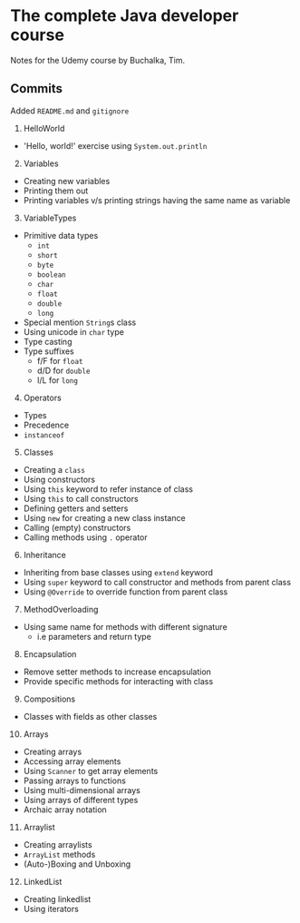 # The complete Java developer course
Notes for the Udemy course by Buchalka, Tim.

## Commits

Added `README.md` and `gitignore`

1. HelloWorld
* 'Hello, world!' exercise using `System.out.println`

2. Variables
* Creating new variables
* Printing them out
* Printing variables v/s printing strings having the same name as variable

3. VariableTypes
* Primitive data types
    * `int`
    * `short`
    * `byte`
    * `boolean`
    * `char`
    * `float`
    * `double`
    * `long`
* Special mention `String`s class
* Using unicode in `char` type
* Type casting
* Type suffixes
    * f/F for `float`
    * d/D for `double`
    * l/L for `long`

4. Operators
* Types
* Precedence
* `instanceof`

5. Classes
* Creating a `class`
* Using constructors
* Using `this` keyword to refer instance of class
* Using `this` to call constructors
* Defining getters and setters
* Using `new` for creating a new class instance
* Calling (empty) constructors
* Calling methods using `.` operator

6. Inheritance
* Inheriting from base classes using `extend` keyword
* Using `super` keyword to call constructor and methods from parent class
* Using `@Override` to override function from parent class

7. MethodOverloading
* Using same name for methods with different signature
    * i.e parameters and return type

8. Encapsulation
* Remove setter methods to increase encapsulation
* Provide specific methods for interacting with class

9. Compositions
* Classes with fields as other classes

10. Arrays
* Creating arrays
* Accessing array elements
* Using `Scanner` to get array elements
* Passing arrays to functions
* Using multi-dimensional arrays
* Using arrays of different types
* Archaic array notation

11. Arraylist
* Creating arraylists
* `ArrayList` methods
* (Auto-)Boxing and Unboxing

12. LinkedList
* Creating linkedlist
* Using iterators
